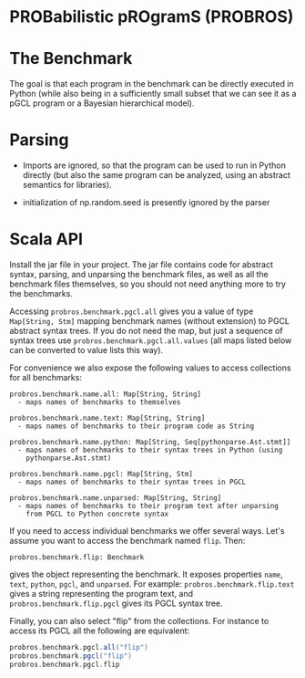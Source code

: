 # PROBabilistic pROgramS (PROBROS)

# The Benchmark

The goal is that each program in the benchmark can be directly
executed in Python (while also being in a sufficiently small subset
that we can see it as a pGCL program or a Bayesian hierarchical
model).

# Parsing

- Imports are ignored, so that the program can be used to run in
  Python directly (but also the same program can be analyzed, using
  an abstract semantics for libraries).

- initialization of np.random.seed is presently ignored by the parser

# Scala API

Install the jar file in your project. The jar file contains code for
abstract syntax, parsing, and unparsing the benchmark files, as well
as all the benchmark files themselves, so you should not need anything
more to try the benchmarks.

Accessing `probros.benchmark.pgcl.all` gives you a value of type
`Map[String, Stm]` mapping benchmark names (without extension) to PGCL
abstract syntax trees.  If you do not need the map, but just a
sequence of syntax trees use `probros.benchmark.pgcl.all.values` (all
maps listed below can be converted to value lists this way).

For convenience we also expose the following
values to access collections for all benchmarks:

```
probros.benchmark.name.all: Map[String, String]
  - maps names of benchmarks to themselves

probros.benchmark.name.text: Map[String, String]
  - maps names of benchmarks to their program code as String

probros.benchmark.name.python: Map[String, Seq[pythonparse.Ast.stmt]]
  - maps names of benchmarks to their syntax trees in Python (using
    pythonparse.Ast.stmt)

probros.benchmark.name.pgcl: Map[String, Stm]
  - maps names of benchmarks to their syntax trees in PGCL

probros.benchmark.name.unparsed: Map[String, String]
  - maps names of benchmarks to their program text after unparsing
    from PGCL to Python concrete syntax
```

If you need to access individual benchmarks we offer several ways.
Let's assume you want to access the benchmark named `flip`. Then:

```
probros.benchmark.flip: Benchmark
```
gives the object representing the benchmark. It exposes properties
`name`, `text`, `python`, `pgcl`, and `unparsed`. For example:
`probros.benchmark.flip.text` gives a string representing the program
text, and `probros.benchmark.flip.pgcl` gives its PGCL syntax tree.

Finally, you can also select "flip" from the collections. For instance
to access its PGCL all the following are equivalent:

```scala
probros.benchmark.pgcl.all("flip")
probros.benchmark.pgcl("flip")
probros.benchmark.pgcl.flip
```
